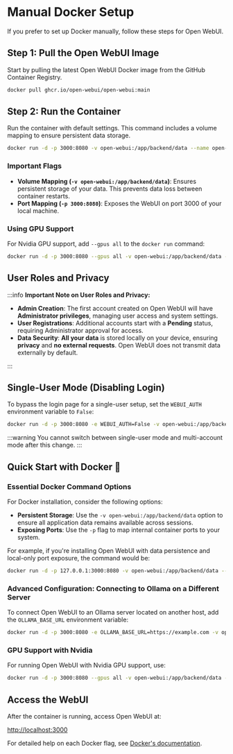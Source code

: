 # Manual Docker Setup

If you prefer to set up Docker manually, follow these steps for Open WebUI.

## Step 1: Pull the Open WebUI Image

Start by pulling the latest Open WebUI Docker image from the GitHub Container Registry.

```bash
docker pull ghcr.io/open-webui/open-webui:main
```

## Step 2: Run the Container

Run the container with default settings. This command includes a volume mapping to ensure persistent data storage.

```bash
docker run -d -p 3000:8080 -v open-webui:/app/backend/data --name open-webui ghcr.io/open-webui/open-webui:main
```

### Important Flags

- **Volume Mapping (`-v open-webui:/app/backend/data`)**: Ensures persistent storage of your data. This prevents data loss between container restarts.
- **Port Mapping (`-p 3000:8080`)**: Exposes the WebUI on port 3000 of your local machine.

### Using GPU Support

For Nvidia GPU support, add `--gpus all` to the `docker run` command:

```bash
docker run -d -p 3000:8080 --gpus all -v open-webui:/app/backend/data --name open-webui ghcr.io/open-webui/open-webui:cuda
```

## User Roles and Privacy

:::info **Important Note on User Roles and Privacy:**

- **Admin Creation**: The first account created on Open WebUI will have **Administrator privileges**, managing user access and system settings.
- **User Registrations**: Additional accounts start with a **Pending** status, requiring Administrator approval for access.
- **Data Security**: **All your data** is stored locally on your device, ensuring **privacy** and **no external requests**. Open WebUI does not transmit data externally by default.

:::

## Single-User Mode (Disabling Login)

To bypass the login page for a single-user setup, set the `WEBUI_AUTH` environment variable to `False`:

```bash
docker run -d -p 3000:8080 -e WEBUI_AUTH=False -v open-webui:/app/backend/data --name open-webui ghcr.io/open-webui/open-webui:main
```

:::warning
You cannot switch between single-user mode and multi-account mode after this change.
:::

## Quick Start with Docker 🐳

### Essential Docker Command Options

For Docker installation, consider the following options:

- **Persistent Storage**: Use the `-v open-webui:/app/backend/data` option to ensure all application data remains available across sessions.
- **Exposing Ports**: Use the `-p` flag to map internal container ports to your system.

For example, if you're installing Open WebUI with data persistence and local-only port exposure, the command would be:

```bash
docker run -d -p 127.0.0.1:3000:8080 -v open-webui:/app/backend/data --name open-webui --restart always ghcr.io/open-webui/open-webui:main
```

### Advanced Configuration: Connecting to Ollama on a Different Server

To connect Open WebUI to an Ollama server located on another host, add the `OLLAMA_BASE_URL` environment variable:

```bash
docker run -d -p 3000:8080 -e OLLAMA_BASE_URL=https://example.com -v open-webui:/app/backend/data --name open-webui --restart always ghcr.io/open-webui/open-webui:main
```

### GPU Support with Nvidia

For running Open WebUI with Nvidia GPU support, use:

```bash
docker run -d -p 3000:8080 --gpus all -v open-webui:/app/backend/data --name open-webui --restart always ghcr.io/open-webui/open-webui:cuda
```

## Access the WebUI

After the container is running, access Open WebUI at:

[http://localhost:3000](http://localhost:3000)

For detailed help on each Docker flag, see [Docker's documentation](https://docs.docker.com/engine/reference/commandline/run/).
